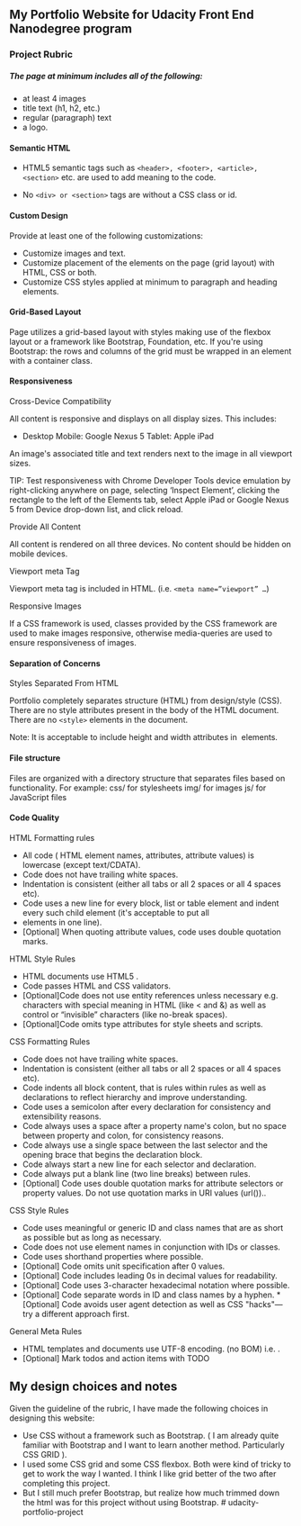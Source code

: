 ## My Portfolio Website for Udacity Front End Nanodegree program  
 
### Project Rubric 

##### The page at minimum includes all of the following:
 * at least 4 images
 * title text (h1, h2, etc.)
 * regular (paragraph) text
 * a logo.
   

#### Semantic HTML

* HTML5 semantic tags such as `<header>, <footer>, <article>, <section>` etc. are used to add meaning to the code.

* No `<div> or <section>` tags are without a CSS class or id.



#### Custom Design

Provide at least one of the following customizations:

* Customize images and text.
* Customize placement of the elements on the page (grid layout) with HTML, CSS or both.
* Customize CSS styles applied at minimum to paragraph and heading elements.

#### Grid-Based Layout
	

Page utilizes a grid-based layout with styles making use of the flexbox layout or a framework like Bootstrap, Foundation, etc.
If you're using Bootstrap: the rows and columns of the grid must be wrapped in an element with a container class.

#### Responsiveness

Cross-Device Compatibility

All content is responsive and displays on all display sizes. This includes:

* Desktop
    Mobile: Google Nexus 5
    Tablet: Apple iPad

An image's associated title and text renders next to the image in all viewport sizes.

TIP: Test responsiveness with Chrome Developer Tools device emulation by right-clicking anywhere on page, selecting ‘Inspect Element’, clicking the rectangle to the left of the Elements tab, select Apple iPad or Google Nexus 5 from Device drop-down list, and click reload.

Provide All Content
	

All content is rendered on all three devices. No content should be hidden on mobile devices.

Viewport meta Tag
	

Viewport meta tag is included in HTML. (i.e. `<meta name=”viewport” …`)

Responsive Images

If a CSS framework is used, classes provided by the CSS framework are used to make images responsive, otherwise media-queries are used to ensure responsiveness of images.

#### Separation of Concerns

Styles Separated From HTML

Portfolio completely separates structure (HTML) from design/style (CSS). There are no style attributes present in the body of the HTML document. 
There are no `<style>` elements in the document.

Note: It is acceptable to include height and width attributes in <img> elements.

#### File structure
	

Files are organized with a directory structure that separates files based on functionality. For example:
css/ for stylesheets
img/ for images
js/ for JavaScript files

#### Code Quality


HTML Formatting rules
	

* All code ( HTML element names, attributes, attribute values) is lowercase (except text/CDATA).
* Code does not have trailing white spaces.
* Indentation is consistent (either all tabs or all 2 spaces or all 4 spaces etc).
* Code uses a new line for every block, list or table element and indent every such child element (it's acceptable to put all <li> elements in one line).
* [Optional] When quoting attribute values, code uses double quotation marks.
    
HTML Style Rules
	

* HTML documents use HTML5 <!doctype html>.
* Code passes HTML and CSS validators.
* [Optional]Code does not use entity references unless necessary e.g. characters with special meaning in HTML (like < and &) as well as control or “invisible” characters (like no-break spaces).
* [Optional]Code omits type attributes for style sheets and scripts.

CSS Formatting Rules
	

* Code does not have trailing white spaces.
* Indentation is consistent (either all tabs or all 2 spaces or all 4 spaces etc).
* Code indents all block content, that is rules within rules as well as declarations to reflect hierarchy and improve understanding.
* Code uses a semicolon after every declaration for consistency and extensibility reasons.
* Code always uses a space after a property name's colon, but no space between property and colon, for consistency reasons.
* Code always use a single space between the last selector and the opening brace that begins the declaration block.
* Code always start a new line for each selector and declaration.
* Code always put a blank line (two line breaks) between rules.
* [Optional] Code uses double quotation marks for attribute selectors or property values. Do not use quotation marks in URI values (url())..

CSS Style Rules
	

* Code uses meaningful or generic ID and class names that are as short as possible but as long as necessary.
* Code does not use element names in conjunction with IDs or classes.
* Code uses shorthand properties where possible.
* [Optional] Code omits unit specification after 0 values.
* [Optional] Code includes leading 0s in decimal values for readability.
* [Optional] Code uses 3-character hexadecimal notation where possible.
* [Optional] Code separate words in ID and class names by a hyphen.
*[Optional] Code avoids user agent detection as well as CSS "hacks"—try a different approach first.

General Meta Rules
	

* HTML templates and documents use UTF-8 encoding. (no BOM) i.e. <meta charset="utf-8">.
* [Optional] Mark todos and action items with TODO

 
 
 
 ## My design choices and notes
 Given the guideline of the rubric, I have made the following choices in designing this website:
 
 * Use CSS without a framework such as Bootstrap. ( I am already quite familiar with Bootstrap and I want to learn another method. Particularly CSS GRID ).
 * I used some CSS grid and some CSS flexbox.  Both were kind of tricky to get to work the way I wanted. I think I like grid better of the two after completing this project. 
 * But I still much prefer Bootstrap, but realize how much trimmed down the html was for this project without using Bootstrap. # udacity-portfolio-project
